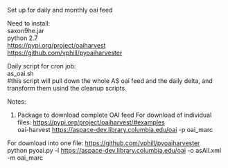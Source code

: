 Set up for daily and monthly oai feed

Need to install:<br/>
saxon9he.jar<br/>
python 2.7<br/>
https://pypi.org/project/oaiharvest<br/>
https://github.com/vphill/pyoaiharvester<br/>


Daily script for cron job: <br/>
as_oai.sh <br/>
#this script will pull down the whole AS oai feed and the daily delta, and transform them usind the cleanup scripts.


Notes:
1) Package to download complete OAI feed
For download of individual files:
https://pypi.org/project/oaiharvest/#examples<br/>
oai-harvest https://aspace-dev.library.columbia.edu/oai -p oai_marc

For download into one file:
https://github.com/vphill/pyoaiharvester<br/>
python pyoai.py -l https://aspace-dev.library.columbia.edu/oai -o asAll.xml -m oai_marc
